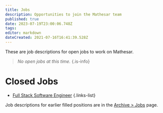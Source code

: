 ```yaml
---
title: Jobs
description: Opportunities to join the Mathesar team
published: true
date: 2023-07-19T23:00:06.748Z
tags: 
editor: markdown
dateCreated: 2021-07-16T16:41:39.528Z
---
```


These are job descriptions for open jobs to work on Mathesar.

> *No open jobs at this time.*
{.is-info}


# Closed Jobs

- [Full Stack Software Engineer](/en/jobs/2022-06-localization-engineer)
{.links-list}

Job descriptions for earlier filled positions are in the [Archive > Jobs](/archive/jobs) page.
